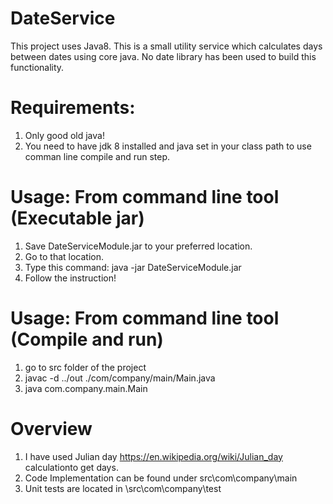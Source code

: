 # DateService
This project uses Java8. This is a small utility service which calculates days between dates using core java. No date library has been used to build this functionality.

# Requirements:
1. Only good old java! 
2. You need to have jdk 8 installed and java set in your class path to use comman line compile and run step.

# Usage: From command line tool (Executable jar)
1. Save DateServiceModule.jar to your preferred location.
2. Go to that location.
3. Type this command:
    java -jar DateServiceModule.jar
4. Follow the instruction!


# Usage: From command line tool (Compile and run)
1. go to src folder of the project
2. javac -d ../out ./com/company/main/Main.java
3. java com.company.main.Main


# Overview
1. I have used Julian day https://en.wikipedia.org/wiki/Julian_day calculationto get days.
2. Code Implementation can be found under src\com\company\main
3. Unit tests are located in \src\com\company\test
